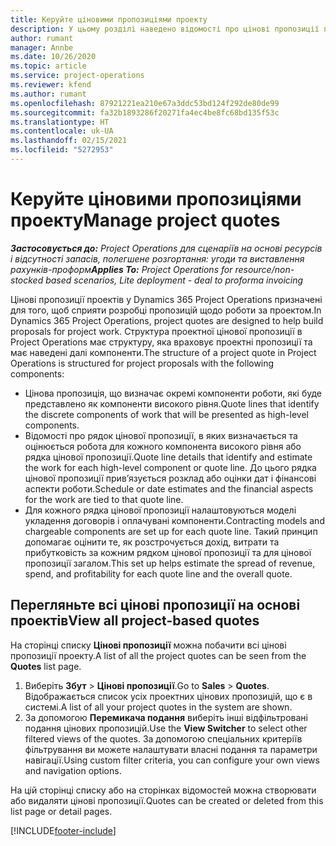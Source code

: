 ```yaml
---
title: Керуйте ціновими пропозиціями проекту
description: У цьому розділі наведено відомості про цінові пропозиції проекту.
author: rumant
manager: Annbe
ms.date: 10/26/2020
ms.topic: article
ms.service: project-operations
ms.reviewer: kfend
ms.author: rumant
ms.openlocfilehash: 87921221ea210e67a3ddc53bd124f292de80de99
ms.sourcegitcommit: fa32b1893286f20271fa4ec4be8fc68bd135f53c
ms.translationtype: HT
ms.contentlocale: uk-UA
ms.lasthandoff: 02/15/2021
ms.locfileid: "5272953"
---
```

# <a name="manage-project-quotes"></a><span data-ttu-id="b5455-103">Керуйте ціновими пропозиціями проекту</span><span class="sxs-lookup"><span data-stu-id="b5455-103">Manage project quotes</span></span>

<span data-ttu-id="b5455-104">_**Застосовується до:** Project Operations для сценаріїв на основі ресурсів і відсутності запасів, полегшене розгортання: угоди та виставлення рахунків-проформ_</span><span class="sxs-lookup"><span data-stu-id="b5455-104">_**Applies To:** Project Operations for resource/non-stocked based scenarios, Lite deployment - deal to proforma invoicing_</span></span>

<span data-ttu-id="b5455-105">Цінові пропозиції проектів у Dynamics 365 Project Operations призначені для того, щоб сприяти розробці пропозицій щодо роботи за проектом.</span><span class="sxs-lookup"><span data-stu-id="b5455-105">In Dynamics 365 Project Operations, project quotes are designed to help build proposals for project work.</span></span> <span data-ttu-id="b5455-106">Структура проектної цінової пропозиції в Project Operations має структуру, яка враховує проектні пропозиції та має наведені далі компоненти.</span><span class="sxs-lookup"><span data-stu-id="b5455-106">The structure of a project quote in Project Operations is structured for project proposals with the following components:</span></span>

  - <span data-ttu-id="b5455-107">Цінова пропозиція, що визначає окремі компоненти роботи, які буде представлено як компоненти високого рівня.</span><span class="sxs-lookup"><span data-stu-id="b5455-107">Quote lines that identify the discrete components of work that will be presented as high-level components.</span></span>
  - <span data-ttu-id="b5455-108">Відомості про рядок цінової пропозиції, в яких визначається та оцінюється робота для кожного компонента високого рівня або рядка цінової пропозиції.</span><span class="sxs-lookup"><span data-stu-id="b5455-108">Quote line details that identify and estimate the work for each high-level component or quote line.</span></span> <span data-ttu-id="b5455-109">До цього рядка цінової пропозиції прив’язується розклад або оцінки дат і фінансові аспекти роботи.</span><span class="sxs-lookup"><span data-stu-id="b5455-109">Schedule or date estimates and the financial aspects for the work are tied to that quote line.</span></span>
  - <span data-ttu-id="b5455-110">Для кожного рядка цінової пропозиції налаштовуються моделі укладення договорів і оплачувані компоненти.</span><span class="sxs-lookup"><span data-stu-id="b5455-110">Contracting models and chargeable components are set up for each quote line.</span></span> <span data-ttu-id="b5455-111">Такий принцип допомагає оцінити те, як розстрочується дохід, витрати та прибутковість за кожним рядком цінової пропозиції та для цінової пропозиції загалом.</span><span class="sxs-lookup"><span data-stu-id="b5455-111">This set up helps estimate the spread of revenue, spend, and profitability for each quote line and the overall quote.</span></span>

## <a name="view-all-project-based-quotes"></a><span data-ttu-id="b5455-112">Перегляньте всі цінові пропозиції на основі проектів</span><span class="sxs-lookup"><span data-stu-id="b5455-112">View all project-based quotes</span></span>

<span data-ttu-id="b5455-113">На сторінці списку **Цінові пропозиції** можна побачити всі цінові пропозиції проекту.</span><span class="sxs-lookup"><span data-stu-id="b5455-113">A list of all the project quotes can be seen from the **Quotes** list page.</span></span> 

1. <span data-ttu-id="b5455-114">Виберіть **Збут** > **Цінові пропозиції**.</span><span class="sxs-lookup"><span data-stu-id="b5455-114">Go to **Sales** > **Quotes**.</span></span> <span data-ttu-id="b5455-115">Відображається список усіх проектних цінових пропозицій, що є в системі.</span><span class="sxs-lookup"><span data-stu-id="b5455-115">A list of all your project quotes in the system are shown.</span></span> 
2. <span data-ttu-id="b5455-116">За допомогою **Перемикача подання** виберіть інші відфільтровані подання цінових пропозицій.</span><span class="sxs-lookup"><span data-stu-id="b5455-116">Use the **View Switcher** to select other filtered views of the quotes.</span></span> <span data-ttu-id="b5455-117">За допомогою спеціальних критеріїв фільтрування ви можете налаштувати власні подання та параметри навігації.</span><span class="sxs-lookup"><span data-stu-id="b5455-117">Using custom filter criteria, you can configure your own views and navigation options.</span></span>

<span data-ttu-id="b5455-118">На цій сторінці списку або на сторінках відомостей можна створювати або видаляти цінові пропозиції.</span><span class="sxs-lookup"><span data-stu-id="b5455-118">Quotes can be created or deleted from this list page or detail pages.</span></span>


[!INCLUDE[footer-include](../../includes/footer-banner.md)]